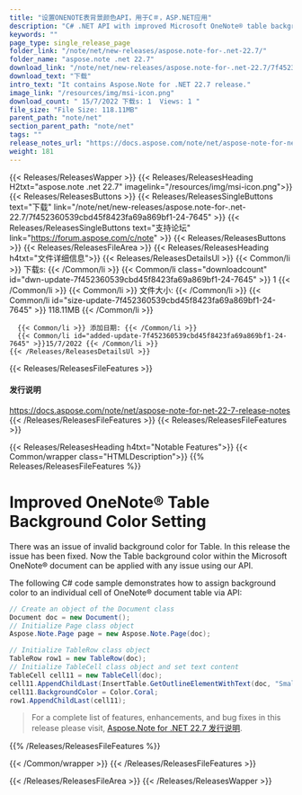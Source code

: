 ```yaml
---
title: "设置ONENOTE表背景颜色API，用于C＃，ASP.NET应用"
description: "C# .NET API with improved Microsoft OneNote® table background color setting. Now the Table back ground color within the .ONE document can be applied easily."
keywords: ""
page_type: single_release_page
folder_link: "/note/net/new-releases/aspose.note-for-.net-22.7/"
folder_name: "aspose.note .net 22.7"
download_link: "/note/net/new-releases/aspose.note-for-.net-22.7/7f452360539cbd45f8423fa69a869bf1-24-7645"
download_text: "下载"
intro_text: "It contains Aspose.Note for .NET 22.7 release."
image_link: "/resources/img/msi-icon.png"
download_count: " 15/7/2022 下载s: 1  Views: 1 "
file_size: "File Size: 118.11MB"
parent_path: "note/net"
section_parent_path: "note/net"
tags: ""
release_notes_url: "https://docs.aspose.com/note/net/aspose-note-for-net-22-7-release-notes"
weight: 181
---
```


{{< Releases/ReleasesWapper >}}
{{< Releases/ReleasesHeading H2txt="aspose.note .net 22.7" imagelink="/resources/img/msi-icon.png">}}
{{< Releases/ReleasesButtons >}}
{{< Releases/ReleasesSingleButtons text="下载" link="/note/net/new-releases/aspose.note-for-.net-22.7/7f452360539cbd45f8423fa69a869bf1-24-7645" >}}
{{< Releases/ReleasesSingleButtons text="支持论坛" link="https://forum.aspose.com/c/note" >}}
{{< Releases/ReleasesButtons >}}
{{< Releases/ReleasesFileArea >}}
{{< Releases/ReleasesHeading h4txt="文件详细信息">}}
{{< Releases/ReleasesDetailsUl >}}
{{< Common/li >}} 下载s: {{< /Common/li >}}
{{< Common/li class="downloadcount" id="dwn-update-7f452360539cbd45f8423fa69a869bf1-24-7645" >}} 1 {{< /Common/li >}}
{{< Common/li >}} 文件大小: {{< /Common/li >}}
{{< Common/li id="size-update-7f452360539cbd45f8423fa69a869bf1-24-7645" >}} 118.11MB {{< /Common/li >}}

      {{< Common/li >}} 添加日期: {{< /Common/li >}}
      {{< Common/li id="added-update-7f452360539cbd45f8423fa69a869bf1-24-7645" >}}15/7/2022 {{< /Common/li >}}
    {{< /Releases/ReleasesDetailsUl >}}

{{< Releases/ReleasesFileFeatures >}}
<h4>发行说明</h4><div><a href='https://docs.aspose.com/note/net/aspose-note-for-net-22-7-release-notes'>https://docs.aspose.com/note/net/aspose-note-for-net-22-7-release-notes</a></div>
{{< /Releases/ReleasesFileFeatures >}}
{{< Releases/ReleasesFileFeatures >}}

{{< Releases/ReleasesHeading h4txt="Notable Features">}}
{{< Common/wrapper class="HTMLDescription">}}
{{% Releases/ReleasesFileFeatures %}}

# Improved OneNote&reg; Table Background Color Setting

There was an issue of invalid background color for Table. In this release the issue has been fixed. Now the Table background color within the Microsoft OneNote&reg; document can be applied with any issue using our API.

The following C# code sample demonstrates how to assign background color to an individual cell of OneNote&reg; document table via API:

```csharp
// Create an object of the Document class
Document doc = new Document();
// Initialize Page class object
Aspose.Note.Page page = new Aspose.Note.Page(doc);

// Initialize TableRow class object
TableRow row1 = new TableRow(doc);
// Initialize TableCell class object and set text content
TableCell cell11 = new TableCell(doc);
cell11.AppendChildLast(InsertTable.GetOutlineElementWithText(doc, "Small text"));
cell11.BackgroundColor = Color.Coral;
row1.AppendChildLast(cell11);  
```

> For a complete list of features, enhancements, and bug fixes in this release please visit, [Aspose.Note for .NET 22.7 发行说明](https://docs.aspose.com/note/net/aspose-note-for-net-22-7-release-notes/).

{{% /Releases/ReleasesFileFeatures %}}

{{< /Common/wrapper >}}
{{< /Releases/ReleasesFileFeatures >}}

{{< /Releases/ReleasesFileArea >}}
{{< /Releases/ReleasesWapper >}}
